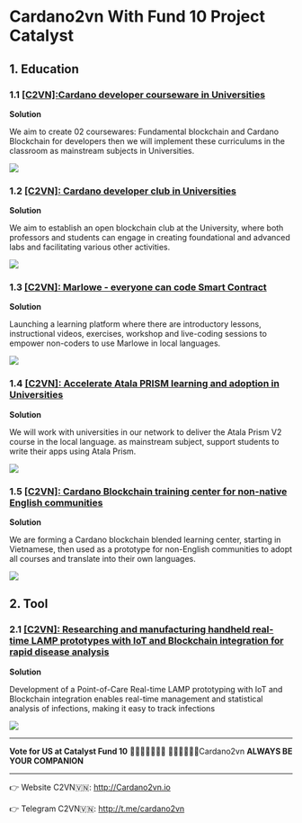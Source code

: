 Cardano2vn With Fund 10 Project Catalyst
=======================================

## 1. Education

### 1.1 [[C2VN]:Cardano developer courseware in Universities](https://cardano.ideascale.com/c/idea/105426)

**Solution**

We aim to create 02 coursewares: Fundamental blockchain and Cardano Blockchain for developers then we will implement these curriculums in the classroom as mainstream subjects in Universities.

![](/img/Catalyst-funds/[C2VN]:Cardano-developer-courseware-in-Universities.png)


### 1.2 [[C2VN]: Cardano developer club in Universities](https://cardano.ideascale.com/c/idea/105456)

**Solution**

We aim to establish an open blockchain club at the University, where both professors and students can engage in creating foundational and advanced labs and facilitating various other activities.
 
![](/img/Catalyst-funds/[C2VN]:Cardano-developer-club-in-Universities.png) 
 
### 1.3 [[C2VN]: Marlowe - everyone can code Smart Contract](https://cardano.ideascale.com/c/idea/105482)

**Solution**

 Launching a learning platform where there are introductory lessons, instructional videos, exercises, workshop and live-coding sessions to empower non-coders to use Marlowe in local languages.
 
![](/img/Catalyst-funds/[C2VN]:Marlowe-Everyone-can-code-Smart-Contract.png) 
 
### 1.4 [[C2VN]: Accelerate Atala PRISM learning and adoption in Universities](https://cardano.ideascale.com/c/idea/104749)

**Solution**

We will work with universities in our network to deliver the Atala Prism V2 course in the local language. as mainstream subject, support students to write their apps using Atala Prism.
 
![](/img/Catalyst-funds/[C2VN]:Accelerate-Atala-PRISM-learning-and-adoption-in-Universities.png) 
 
### 1.5 [[C2VN]: Cardano Blockchain training center for non-native English communities](https://cardano.ideascale.com/c/idea/103957)

**Solution**

 We are forming a Cardano blockchain blended learning center, starting in Vietnamese, then used as a prototype for non-English communities to adopt all courses and translate into their own languages.
 
![](/img/Catalyst-funds/[C2VN]:Cardano-Blockchain-training-center-for-non-native-English-communities.png) 
 

## 2. Tool 

### 2.1 [[C2VN]: Researching and manufacturing handheld real-time LAMP prototypes with IoT and Blockchain integration for rapid disease analysis](https://cardano.ideascale.com/c/idea/107214)

**Solution**

Development of a Point-of-Care Real-time LAMP prototyping with IoT and Blockchain integration enables real-time management and statistical analysis of infections, making it easy to track infections
 
![](/img/Catalyst-funds/[C2VN]:Researching-and-manufacturing-a-Point-of-Care-Real-time-LAMP-prototype-with-IoT-and-Blockchain-integration-for-rapid-disease-analysis.png)
 

--------------------------------- 
**Vote for US at Catalyst Fund 10** 🤝🤝🤝🤝🤝🤝🤝  🤝🤝🤝🤝🤝🤝Cardano2vn **ALWAYS BE YOUR COMPANION**

--------------------------------- 
👉 Website C2VN🇻🇳: http://Cardano2vn.io 

👉 Telegram C2VN🇻🇳: http://t.me/cardano2vn


